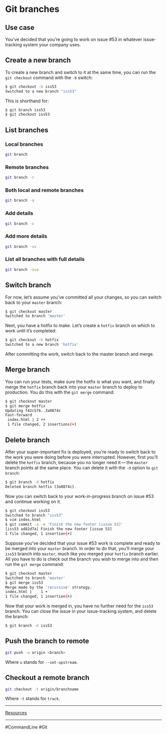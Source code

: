 # Git branches

## Use case

You’ve decided that you’re going to work on issue #53 in whatever issue-tracking system your company uses.

## Create a new branch

To create a new branch and switch to it at the same time, you can run the `git checkout` command with the `-b` switch:

```bash
$ git checkout -b iss53
Switched to a new branch "iss53"
```

This is shorthand for:

```bash
$ git branch iss53
$ git checkout iss53
```

## List branches

### Local branches

```bash
git branch
```

### Remote branches

```bash
git branch -r
```

### Both local and remote branches

```bash
git branch -a
```

### Add details

```bash
git branch -v
```

### Add more details

```bash
git branch -vv
```

### List all branches with full details

```bash
git branch -vva
```

## Switch branch

For now, let’s assume you’ve committed all your changes, so you can switch back to your `master` branch:

```bash
$ git checkout master
Switched to branch 'master'
```

Next, you have a hotfix to make.
Let’s create a `hotfix` branch on which to work until it’s completed:

```bash
$ git checkout -b hotfix
Switched to a new branch 'hotfix'
```

After committing the work, switch back to the master branch and merge.

## Merge branch

You can run your tests, make sure the hotfix is what you want, and finally merge the `hotfix` branch back into your `master` branch to deploy to production.
You do this with the `git merge` command:

```bash
$ git checkout master
$ git merge hotfix
Updating f42c576..3a0874c
Fast-forward
 index.html | 2 ++
 1 file changed, 2 insertions(+)
```

## Delete branch

After your super-important fix is deployed, you’re ready to switch back to the work you were doing before you were interrupted.
However, first you’ll delete the `hotfix` branch, because you no longer need it — the `master` branch points at the same place.
You can delete it with the `-d` option to `git branch`:

```bash
$ git branch -d hotfix
Deleted branch hotfix (3a0874c).
```

Now you can switch back to your work-in-progress branch on issue #53 and continue working on it.

```bash
$ git checkout iss53
Switched to branch "iss53"
$ vim index.html
$ git commit -a -m 'Finish the new footer [issue 53]'
[iss53 ad82d7a] Finish the new footer [issue 53]
1 file changed, 1 insertion(+)
```

Suppose you’ve decided that your issue #53 work is complete and ready to be merged into your `master` branch.
In order to do that, you’ll merge your `iss53` branch into `master`, much like you merged your `hotfix` branch earlier.
All you have to do is check out the branch you wish to merge into and then run the `git merge` command:

```bash
$ git checkout master
Switched to branch 'master'
$ git merge iss53
Merge made by the 'recursive' strategy.
index.html |    1 +
1 file changed, 1 insertion(+)
```

Now that your work is merged in, you have no further need for the `iss53` branch.
You can close the issue in your issue-tracking system, and delete the branch:

```bash
$ git branch -d iss53
```

## Push the branch to remote

```bash 
git push -u origin <branch>
```

Where `u` stands for `--set-upstream`.

<a id="checkout-a-remote-branch"></a>

## Checkout a remote branch

```bash 
git checkout -t origin/branchname
```

Where `-t` stands for `track`.

---

[Resources](https://git-scm.com/book/en/v2/Git-Branching-Basic-Branching-and-Merging "Read more on the Git website")

---

#CommandLine #Git